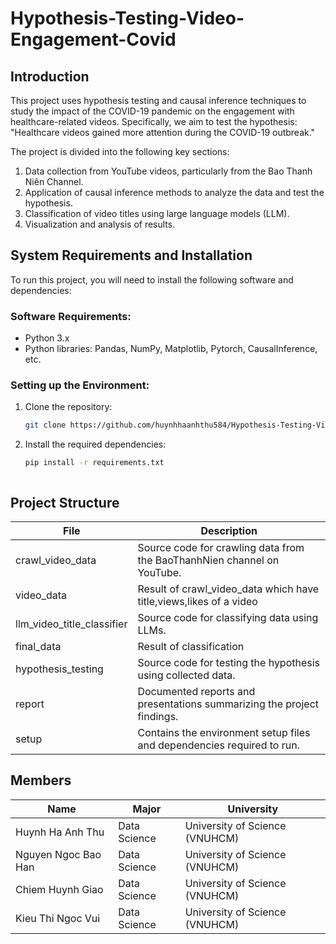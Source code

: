 # Hypothesis-Testing-Video-Engagement-Covid
## Introduction
This project uses hypothesis testing and causal inference techniques to study the impact of the COVID-19 pandemic on the engagement with healthcare-related videos. Specifically, we aim to test the hypothesis: "Healthcare videos gained more attention during the COVID-19 outbreak."

The project is divided into the following key sections:
1. Data collection from YouTube videos, particularly from the Bao Thanh Niên Channel.
2. Application of causal inference methods to analyze the data and test the hypothesis.
3. Classification of video titles using large language models (LLM).
4. Visualization and analysis of results.

## **System Requirements and Installation**

To run this project, you will need to install the following software and dependencies:

### **Software Requirements:**
- Python 3.x
- Python libraries: Pandas, NumPy, Matplotlib, Pytorch, CausalInference, etc.

### **Setting up the Environment:**
1. Clone the repository:
   ```bash
   git clone https://github.com/huynhhaanhthu584/Hypothesis-Testing-Video-Engagement-Covid.git
2. Install the required dependencies:
   ```bash
   pip install -r requirements.txt



## **Project Structure**

| **File**                    | **Description**                                                         |
|-----------------------------|-------------------------------------------------------------------------|
| crawl_video_data            | Source code for crawling data from the BaoThanhNien channel on YouTube. |
| video_data                  | Result of crawl_video_data which have title,views,likes of a video      |
| llm_video_title_classifier  | Source code for classifying data using LLMs.                            |
| final_data                  | Result of classification                                                |
| hypothesis_testing          | Source code for testing the hypothesis using collected data.|
| report                      | Documented reports and presentations summarizing the project findings. |
| setup                       | Contains the environment setup files and dependencies required to run. |
## Members
| **Name**| **Major**| **University**|
|-|-|-|
| Huynh Ha Anh Thu      | Data Science  | University of Science (VNUHCM) |
| Nguyen Ngoc Bao Han   | Data Science  | University of Science (VNUHCM) |
| Chiem Huynh Giao      | Data Science  | University of Science (VNUHCM) |
| Kieu Thi Ngoc Vui     | Data Science  | University of Science (VNUHCM) |
